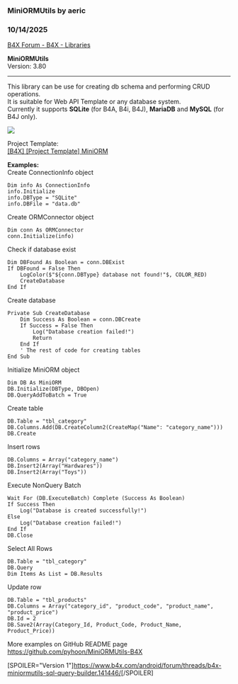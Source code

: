 ###  MiniORMUtils by aeric
### 10/14/2025
[B4X Forum - B4X - Libraries](https://www.b4x.com/android/forum/threads/166030/)

**MiniORMUtils**  
Version: 3.80  

---

  
This library can be use for creating db schema and performing CRUD operations.  
It is suitable for Web API Template or any database system.  
Currently it supports **SQLite** (for B4A, B4i, B4J), **MariaDB** and **MySQL** (for B4J only).  
  
![](https://www.b4x.com/android/forum/attachments/164272)  
  
Project Template:  
[[B4X] [Project Template] MiniORM](https://www.b4x.com/android/forum/threads/b4x-project-template-miniorm.165499/)  
  
**Examples:**  
Create ConnectionInfo object  

```B4X
Dim info As ConnectionInfo  
info.Initialize  
info.DBType = "SQLite"  
info.DBFile = "data.db"
```

  
  
Create ORMConnector object  

```B4X
Dim conn As ORMConnector  
conn.Initialize(info)
```

  
  
Check if database exist  

```B4X
Dim DBFound As Boolean = conn.DBExist  
If DBFound = False Then  
    LogColor($"${conn.DBType} database not found!"$, COLOR_RED)  
    CreateDatabase  
End If
```

  
  
Create database  

```B4X
Private Sub CreateDatabase  
    Dim Success As Boolean = conn.DBCreate  
    If Success = False Then  
        Log("Database creation failed!")  
        Return  
    End If  
    ' The rest of code for creating tables  
End Sub
```

  
  
Initialize MiniORM object  

```B4X
Dim DB As MiniORM  
DB.Initialize(DBType, DBOpen)  
DB.QueryAddToBatch = True
```

  
  
Create table  

```B4X
DB.Table = "tbl_category"  
DB.Columns.Add(DB.CreateColumn2(CreateMap("Name": "category_name")))  
DB.Create
```

  
  
Insert rows  

```B4X
DB.Columns = Array("category_name")  
DB.Insert2(Array("Hardwares"))  
DB.Insert2(Array("Toys"))
```

  
  
Execute NonQuery Batch  

```B4X
Wait For (DB.ExecuteBatch) Complete (Success As Boolean)  
If Success Then  
    Log("Database is created successfully!")  
Else  
    Log("Database creation failed!")  
End If  
DB.Close
```

  
  
Select All Rows  

```B4X
DB.Table = "tbl_category"  
DB.Query  
Dim Items As List = DB.Results
```

  
  
Update row  

```B4X
DB.Table = "tbl_products"  
DB.Columns = Array("category_id", "product_code", "product_name", "product_price")  
DB.Id = 2  
DB.Save2(Array(Category_Id, Product_Code, Product_Name, Product_Price))
```

  
  
More examples on GitHub README page  
<https://github.com/pyhoon/MiniORMUtils-B4X>  
  
[SPOILER="Version 1"]<https://www.b4x.com/android/forum/threads/b4x-miniormutils-sql-query-builder.141446/>[/SPOILER]